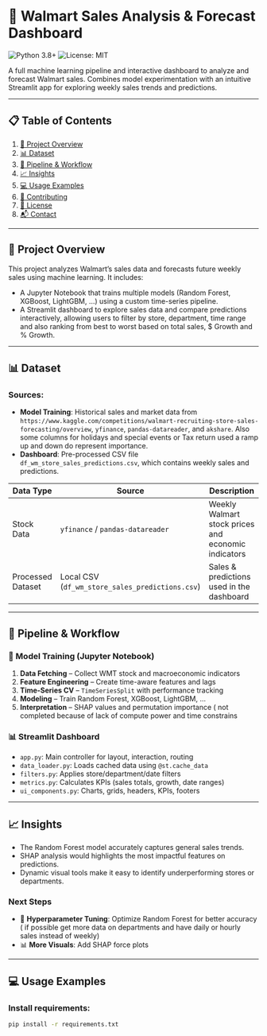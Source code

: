# 🛒 Walmart Sales Analysis & Forecast Dashboard

![Python 3.8+](https://img.shields.io/badge/python-3.8%2B-blue.svg) ![License: MIT](https://img.shields.io/badge/License-MIT-green.svg)

A full machine learning pipeline and interactive dashboard to analyze and forecast Walmart sales. Combines model experimentation with an intuitive Streamlit app for exploring weekly sales trends and predictions.

---

## 📋 Table of Contents

1. [📌 Project Overview](#-project-overview)
2. [📊 Dataset](#-dataset)
3. [🔄 Pipeline & Workflow](#-pipeline--workflow)
4. [📈 Insights](#-insights)
5. [💻 Usage Examples](#-usage-examples)
6. [🤝 Contributing](#-contributing)
7. [📄 License](#-license)
8. [📬 Contact](#-contact)

---

## 📌 Project Overview

This project analyzes Walmart’s sales data and forecasts future weekly sales using machine learning. It includes:

- A Jupyter Notebook that trains multiple models (Random Forest, XGBoost, LightGBM, ...) using a custom time-series pipeline.
- A Streamlit dashboard to explore sales data and compare predictions interactively, allowing users to filter by store, department, time range and also ranking from best to worst based on total sales, $ Growth and % Growth.

---

## 📊 Dataset

### Sources:
- **Model Training**: Historical sales and market data from  `https://www.kaggle.com/competitions/walmart-recruiting-store-sales-forecasting/overview`, `yfinance`, `pandas-datareader`, and `akshare`. Also some columns for holidays and special events or Tax return used a ramp up and down do represent importance.
- **Dashboard**: Pre-processed CSV file `df_wm_store_sales_predictions.csv`, which contains weekly sales and predictions.

| Data Type         | Source                            | Description                                               |
|-------------------|------------------------------------|----------------------------------------------------------|
| Stock Data        | `yfinance` / `pandas-datareader`   | Weekly Walmart stock prices and economic indicators      |
| Processed Dataset | Local CSV (`df_wm_store_sales_predictions.csv`) | Sales & predictions used in the dashboard   |

---

## 🔄 Pipeline & Workflow

### 🧠 Model Training (Jupyter Notebook)
1. **Data Fetching** – Collect WMT stock and macroeconomic indicators
2. **Feature Engineering** – Create time-aware features and lags
3. **Time-Series CV** – `TimeSeriesSplit` with performance tracking
4. **Modeling** – Train Random Forest, XGBoost, LightGBM, ...
5. **Interpretation** – SHAP values and permutation importance ( not completed because of lack of compute power and time constrains

### 📊 Streamlit Dashboard
- `app.py`: Main controller for layout, interaction, routing
- `data_loader.py`: Loads cached data using `@st.cache_data`
- `filters.py`: Applies store/department/date filters
- `metrics.py`: Calculates KPIs (sales totals, growth, date ranges)
- `ui_components.py`: Charts, grids, headers, KPIs, footers

---

## 📈 Insights

- The Random Forest model accurately captures general sales trends.
- SHAP analysis would highlights the most impactful features on predictions.
- Dynamic visual tools make it easy to identify underperforming stores or departments.

### Next Steps

- 🔧 **Hyperparameter Tuning**: Optimize Random Forest for better accuracy  ( if possible get more data on departments and have daily or hourly sales instead of weekly)
- 📊 **More Visuals**: Add SHAP force plots  

---

## 💻 Usage Examples

### Install requirements:

```bash
pip install -r requirements.txt
